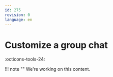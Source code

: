 ```yaml
---
id: 275
revision: 0
language: en
---
```


# Customize a group chat

:octicons-tools-24:

!!! note ""
We're working on this content.
